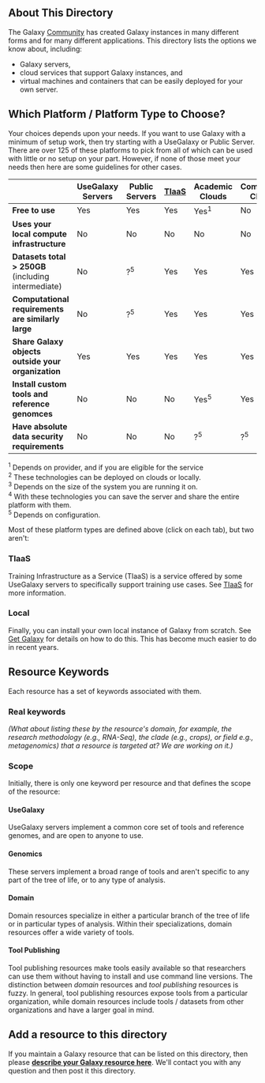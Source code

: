 ## About This Directory

The Galaxy [Community](/community/) has created Galaxy instances in many different forms and for many different applications. This directory lists the options we know about, including:

- Galaxy servers,
- cloud services that support Galaxy instances, and
- virtual machines and containers that can be easily deployed for your own server.

## Which Platform / Platform Type to Choose?

Your choices depends upon your needs. If you want to use Galaxy with a minimum of setup work, then try starting with a UseGalaxy or Public Server. There are over 125 of these platforms to pick from all of which can be used with little or no setup on your part. However, if none of those meet your needs then here are some guidelines for other cases.

|                                                     | UseGalaxy Servers | Public Servers | [TIaaS](https://galaxyproject.eu/tiaas.html) | Academic Clouds | Commercial Clouds | Containers      | VMs             | Local           |
|-----------------------------------------------------|-------------------|----------------|----------------------------------------------|-----------------|-------------------|-----------------|-----------------|-----------------|
| **Free to use**                                     | Yes               | Yes            | Yes                                          | Yes<sup>1</sup> | No                | Yes             | Yes             | Yes             |
| **Uses your local compute infrastructure**          | No                | No             | No                                           | No              | No                | Yes<sup>2</sup> | Yes<sup>2</sup> | Yes             |
| **Datasets total > 250GB** (including intermediate) | No                | ?<sup>5</sup>  | Yes                                          | Yes             | Yes               | Yes<sup>3</sup> | Yes<sup>3</sup> | Yes             |
| **Computational requirements are similarly large**  | No                | ?<sup>5</sup>  | Yes                                          | Yes             | Yes               | Yes<sup>3</sup> | Yes<sup>3</sup> | Yes             |
| **Share Galaxy objects outside your organization**  | Yes               | Yes            | Yes                                          | Yes             | Yes               | Yes<sup>4</sup> | Yes<sup>4</sup> | Yes<sup>5</sup> |
| **Install custom tools and reference genomces**     | No                | No             | No                                           | Yes<sup>5</sup> | Yes               | Yes             | Yes             | Yes             |
| **Have absolute data security requirements**        | No                | No             | No                                           | ?<sup>5</sup>   | ?<sup>5</sup>     | ?<sup>5</sup>   | ?<sup>5</sup>   | Yes             |

<sup>1</sup> Depends on provider, and if you are eligible for the service  
<sup>2</sup> These technologies can be deployed on clouds or locally.  
<sup>3</sup> Depends on the size of the system you are running it on.  
<sup>4</sup> With these technologies you can save the server and share the entire platform with them.  
<sup>5</sup> Depends on configuration.  

Most of these platform types are defined above (click on each tab), but two aren't:

### TIaaS

Training Infrastructure as a Service (TIaaS) is a service offered by some UseGalaxy servers to specifically support training use cases. See [TIaaS](https://galaxyproject.eu/tiaas.html) for more information.

### Local

Finally, you can install your own local instance of Galaxy from scratch. See [Get Galaxy](/admin/get-galaxy/) for details on how to do this. This has become much easier to do in recent years.

## Resource Keywords

Each resource has a set of keywords associated with them.

### Real keywords

*(What about listing these by the resource's domain, for example, the research methodology (e.g., RNA-Seq), the clade (e.g., crops), or field e.g., metagenomics) that a resource is targeted at? We are working on it.)*

### Scope

Initially, there is only one keyword per resource and that defines the scope of the resource:

#### UseGalaxy

UseGalaxy servers implement a common core set of tools and reference genomes, and are open to anyone to use.

#### Genomics

These servers implement a broad range of tools and aren't specific to any part of the tree of life, or to any type of analysis.

#### Domain

Domain resources specialize in either a particular branch of the tree of life or in particular types of analysis. Within their specializations, domain resources offer a wide variety of tools.

#### Tool Publishing

Tool publishing resources make tools easily available so that researchers can use them without having to install and use command line versions. The distinction between *domain* resources and *tool publishing* resources is fuzzy. In general, tool publishing resources expose tools from a particular organization, while domain resources include tools / datasets from other organizations and have a larger goal in mind.

## Add a resource to this directory

If you maintain a Galaxy resource that can be listed on this directory, then please **[describe your Galaxy resource here](https://docs.google.com/forms/d/e/1FAIpQLSd4xzUP3pSYjTHiLoRE10zSJbplDVW7EbGy8EJ9JS0yy2SySg/viewform)**. We'll contact you with any question and then post it this directory.

